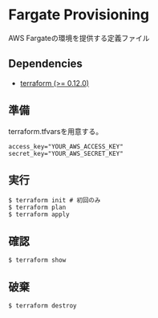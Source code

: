 # Fargate Provisioning
AWS Fargateの環境を提供する定義ファイル

## Dependencies
- [terraform (>= 0.12.0)](https://www.terraform.io/)

## 準備
terraform.tfvarsを用意する。
```
access_key="YOUR_AWS_ACCESS_KEY"
secret_key="YOUR_AWS_SECRET_KEY"
```

## 実行
```
$ terraform init # 初回のみ
$ terraform plan
$ terraform apply
```

## 確認
```
$ terraform show
```

## 破棄
```
$ terraform destroy
```

